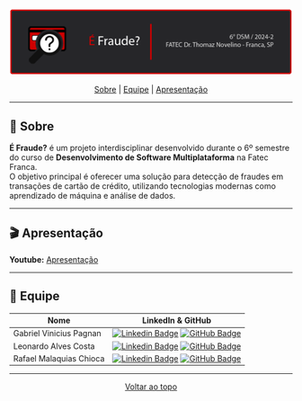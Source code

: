 <br id="topo">

<p align="center"> <img src="./BannerPI6s.png" /></p>

<p align="center">
    <a href="#sobre">Sobre</a> |
    <a href="#equipe">Equipe</a> |
    <a href="#apresentacao">Apresentação</a>
</p>

---

<span id="sobre">
  
## :bookmark_tabs: Sobre

**É Fraude?** é um projeto interdisciplinar desenvolvido durante o 6º semestre do curso de **Desenvolvimento de Software Multiplataforma** na Fatec Franca.  
O objetivo principal é oferecer uma solução para detecção de fraudes em transações de cartão de crédito, utilizando tecnologias modernas como aprendizado de máquina e análise de dados.  

---

<span id="apresentacao">
  
## :clapper: Apresentação

**Youtube:** <a href="https://youtu.be/fZv4A5IWIxw">Apresentação</a>

---

<span id="equipe">
  
## :busts_in_silhouette: Equipe

| Nome                     | LinkedIn & GitHub                                                                                                                                                   |
|-------------------------- |------------------------------------------------------------------------------------------------------------------------------------------------------------------- |
| Gabriel Vinicius Pagnan  | [![Linkedin Badge](https://img.shields.io/badge/Linkedin-blue?style=flat-square&logo=Linkedin&logoColor=white)](https://www.linkedin.com/in/gabriel-pagnan00/) [![GitHub Badge](https://img.shields.io/badge/GitHub-111217?style=flat-square&logo=github&logoColor=white)](https://github.com/Gabriel-pagnan) |
| Leonardo Alves Costa     | [![Linkedin Badge](https://img.shields.io/badge/Linkedin-blue?style=flat-square&logo=Linkedin&logoColor=white)]() [![GitHub Badge](https://img.shields.io/badge/GitHub-111217?style=flat-square&logo=github&logoColor=white)](https://github.com/leonardoalvescosta) |
| Rafael Malaquias Chioca  | [![Linkedin Badge](https://img.shields.io/badge/Linkedin-blue?style=flat-square&logo=Linkedin&logoColor=white)](https://www.linkedin.com/in/rafaelchioca/) [![GitHub Badge](https://img.shields.io/badge/GitHub-111217?style=flat-square&logo=github&logoColor=white)](https://github.com/rafaelchioca) |

---

<p align="center"><a href="#topo">Voltar ao topo</a></p>
